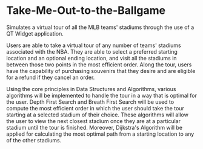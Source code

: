 # Take-Me-Out-to-the-Ballgame
Simulates a virtual tour of all the MLB teams' stadiums through the use of a QT Widget application.

Users are able to take a virtual tour of any number of teams' stadiums associated with the NBA. They are able to select
a preferred starting location and an optional ending location, and visit all the stadiums in between those two points
in the most efficient order.
Along the tour, users have the capability of purchasing souvenirs that they desire and are eligible for a refund if
they cancel an order.

Using the core principles in Data Structures and Algorithms, various algorithms will be implemented to 
handle the tour in a way that is optimal for the user. 
Depth First Search and Breath First Search will be used to compute the most efficient order in which
the user should take the tour starting at a selected stadium of their choice. These algorithms will allow
the user to view the next closest stadium once they are at a particular stadium until the tour is finished.
Moreover, Dijkstra's Algorithm will be applied for calculating the most optimal path from a starting location
to any of the other stadiums. 

